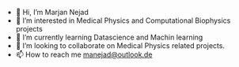 - 👋 Hi, I’m Marjan Nejad
- 👀 I’m interested in Medical Physics and Computational Biophysics projects  
- 🌱 I’m currently learning Datascience and Machin learning
- 💞️ I’m looking to collaborate on Medical Physics related projects.
- 📫 How to reach me manejad@outlook.de

<!---
Manejad/Manejad is a ✨ special ✨ repository because its `README.md` (this file) appears on your GitHub profile.
You can click the Preview link to take a look at your changes.
--->
